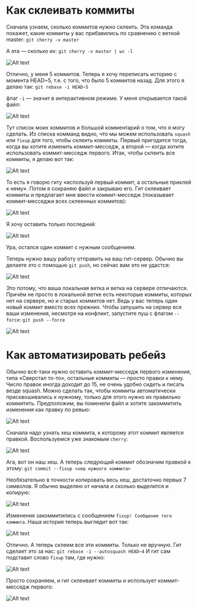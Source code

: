# Как склеивать коммиты
Сначала узнаем, сколько коммитов нужно склеить. Эта команда покажет, какие коммиты у вас прибавились по сравнению с веткой master:
```git cherry -v master```

А эта — сколько их:
```git cherry -v master | wc -l```

![Alt text](https://assets.htmlacademy.ru/img/blog/27/1_git_cherry.png)

Отлично, у меня 5 коммитов. Теперь я хочу переписать историю с момента HEAD~5, т.е. с того, что было 5 коммитов назад. Для этого я делаю так:
```git rebase -i HEAD~5```

флаг ```-i``` — значит в интерактивном режиме. У меня открывается такой файл:

![Alt text](https://assets.htmlacademy.ru/img/blog/27/2_git_rebase.png)

Тут список моих коммитов и большой комментарий о том, что я могу сделать. Из списка комманд видно, что мы можем использовать ```squash``` или ```fixup``` для того, чтобы склеить коммиты. Первый пригодится тогда, когда вы хотите изменить коммит-месседж, а второй — когда хотите использовать коммит-месседж первого. Итак, чтобы склеить все коммиты, я делаю вот так:

![Alt text](https://assets.htmlacademy.ru/img/blog/27/3_git_squash.png)

То есть я говорю гиту «используй первый коммит, а остальные приклей к нему». Потом я сохраняю файл и закрываю его. Гит склеивает коммиты и предлагает мне ввести коммит-месседж (показывает коммит-месседжи всех склеенных коммитов):

![Alt text](https://assets.htmlacademy.ru/img/blog/27/4_git_commit_messages.png)

Я хочу оставить только последний:

![Alt text](https://assets.htmlacademy.ru/img/blog/27/6_git_log.png)

Ура, остался один коммит с нужным сообщением.

Теперь нужно вашу работу отправить на ваш гит-сервер. Обычно вы делаете это с помощью ```git push```, но сейчас вам это не удастся:

![Alt text](https://assets.htmlacademy.ru/img/blog/27/6.1_git_push.png)

Это потому, что ваша локальная ветка и ветка на сервере отличаются. Причём не просто в локальной ветке есть некоторые коммиты, которых нет на сервере, но и старых коммитов нет. Ведь у вас теперь один новый коммит вместо всех прежних. Чтобы запушить на сервер все ваши изменения, несмотря на конфликт, запустите пуш с флагом ```--force```:
```git push --force```

![Alt text](https://assets.htmlacademy.ru/img/blog/27/6.2_git_push_force.png)
# Как автоматизировать ребейз

Обычно всё-таки нужно оставить коммит-месседж первого изменения, типа «Сверстал то-то», остальные коммиты — просто правки к нему. Число правок иногда доходит до 15, не очень удобно сидеть и писать везде squash. Можно сделать так, чтобы коммиты автоматически присквошивались к нужному, только для этого нужно их правильно коммитить. Предположим, вы поменяли файл и хотите закоммитить изменения как правку по ревью:

![Alt text](https://assets.htmlacademy.ru/img/blog/27/6.2_git_push_force.png)

Сначала надо узнать хеш коммита, к которому этот коммит является правкой. Воспользуемся уже знакомым ```cherry```:

![Alt text](https://assets.htmlacademy.ru/img/blog/27/8_git_cherry.png)

Ага, вот он наш хеш. А теперь следующий коммит обозначим правкой к этому:
```git commit --fixup <хеш нужного коммита>```

Необязательно в точности копировать весь хеш, достаточно первых 7 символов. Я обычно выделяю от начала и сколько выделится и копирую:

![Alt text](https://assets.htmlacademy.ru/img/blog/27/9_git_commit_fixup.png)

Изменения закоммитились с сообщением ```fixup! Сообщение того коммита```. Наша история теперь выглядит вот так:

![Alt text](https://assets.htmlacademy.ru/img/blog/27/11_git_cherry.png)

Отлично. А теперь склеим все эти коммиты. Только не вручную. Гит сделает это за нас:
```git rebase -i --autosquash HEAD~4```
И гит сам подставит слово ```fixup``` там, где нужно:

![Alt text](https://assets.htmlacademy.ru/img/blog/27/12_git_rebase_autosquash.png)

Просто сохраняем, и гит склеивает коммиты и использует коммит-месседж первого:

![Alt text](https://assets.htmlacademy.ru/img/blog/27/13_git_rebase_success.png)
